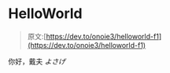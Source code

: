 # HelloWorld

> 原文:[https://dev.to/onoie3/helloworld-f1](https://dev.to/onoie3/helloworld-f1)

你好，戴夫
*よさげ*